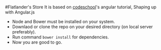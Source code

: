 #Flatlander's Store
It is based on [codeschool](http://www.codeschool.com)'s angular tutorial, Shaping up with Angular.js
* Node and Bower must be installed on your system.
* Downlaod or clone the repo on your desired directory (on local server preferably).
* Run command `bower install` for dependencies.
* Now you are good to go.